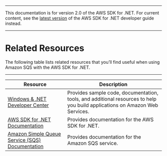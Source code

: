 --------

This documentation is for version 2\.0 of the AWS SDK for \.NET\. For current content, see the [latest version](https://docs.aws.amazon.com/sdk-for-net/latest/developer-guide) of the AWS SDK for \.NET developer guide instead\.

--------

# Related Resources<a name="RelatedResources"></a>

The following table lists related resources that you’ll find useful when using Amazon SQS with the AWS SDK for \.NET\.


****  

| Resource | Description | 
| --- | --- | 
|   [Windows & \.NET Developer Center](https://aws.amazon.com/net/)   |  Provides sample code, documentation, tools, and additional resources to help you build applications on Amazon Web Services\.  | 
|   [AWS SDK for \.NET Documentation](https://aws.amazon.com/documentation/sdkfornet/)   |  Provides documentation for the AWS SDK for \.NET\.  | 
|   [Amazon Simple Queue Service \(SQS\) Documentation](https://aws.amazon.com/documentation/sqs/)   |  Provides documentation for the Amazon SQS service\.  | 